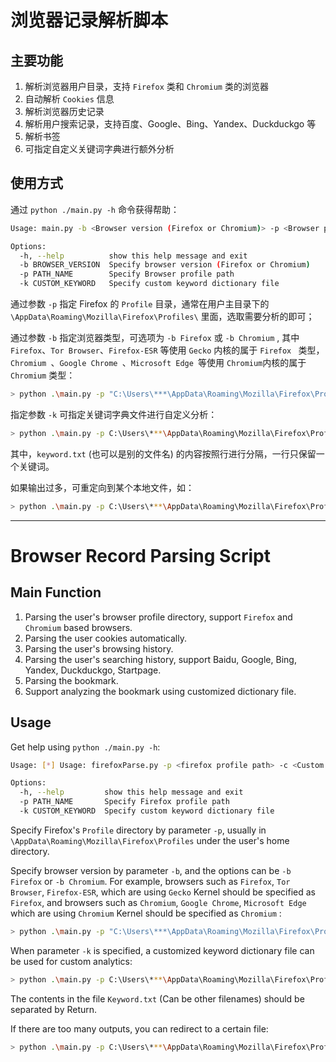 # 浏览器记录解析脚本

## 主要功能

1. 解析浏览器用户目录，支持 `Firefox` 类和 `Chromium` 类的浏览器
2. 自动解析 `Cookies` 信息
3. 解析浏览器历史记录
4. 解析用户搜索记录，支持百度、Google、Bing、Yandex、Duckduckgo 等
5. 解析书签
6. 可指定自定义关键词字典进行额外分析

## 使用方式

通过 `python ./main.py -h` 命令获得帮助：

```bash
Usage: main.py -b <Browser version (Firefox or Chromium)> -p <Browser profile path> -k <Custom keyword dictionary file>

Options:
  -h, --help          show this help message and exit
  -b BROWSER_VERSION  Specify browser version (Firefox or Chromium)
  -p PATH_NAME        Specify Browser profile path
  -k CUSTOM_KEYWORD   Specify custom keyword dictionary file
```

通过参数 `-p` 指定 Firefox 的 `Profile` 目录，通常在用户主目录下的 `\AppData\Roaming\Mozilla\Firefox\Profiles\` 里面，选取需要分析的即可；

通过参数 `-b` 指定浏览器类型，可选项为 `-b Firefox` 或 `-b Chromium` , 其中 `Firefox`、`Tor Browser`、`Firefox-ESR` 等使用 `Gecko` 内核的属于 `Firefox ` 类型，`Chromium `、`Google Chrome `、`Microsoft Edge `等使用 `Chromium`内核的属于 `Chromium` 类型：

```bash
> python .\main.py -p "C:\Users\***\AppData\Roaming\Mozilla\Firefox\Profiles\***.default-esr" -b Firefox
```

指定参数 `-k` 可指定关键词字典文件进行自定义分析：

```bash
> python .\main.py -p C:\Users\***\AppData\Roaming\Mozilla\Firefox\Profiles\***.default-esr -b Firefox -k ./keyword.txt 
```

其中，`keyword.txt` (也可以是别的文件名) 的内容按照行进行分隔，一行只保留一个关键词。

如果输出过多，可重定向到某个本地文件，如：

```bash
> python .\main.py -p C:\Users\***\AppData\Roaming\Mozilla\Firefox\Profiles\***.default-esr -b Firefox -k ./keyword.txt > ./output.txt
```

---

# Browser Record Parsing Script

## Main Function

1. Parsing the user's browser profile directory, support `Firefox` and `Chromium` based browsers.
2. Parsing the user cookies automatically.
3. Parsing the user's browsing history.
4. Parsing the user's searching history, support Baidu, Google, Bing, Yandex, Duckduckgo, Startpage.
5. Parsing the bookmark.
6. Support analyzing the bookmark using customized dictionary file.

## Usage

Get help using `python ./main.py -h`:

```bash
Usage: [*] Usage: firefoxParse.py -p <firefox profile path> -c <Custom keyword dictionary>

Options:
  -h, --help         show this help message and exit
  -p PATH_NAME       Specify Firefox profile path
  -k CUSTOM_KEYWORD  Specify custom keyword dictionary file

```

Specify Firefox's `Profile` directory by parameter `-p`, usually in `\AppData\Roaming\Mozilla\Firefox\Profiles` under the user's home directory.

Specify browser version by parameter `-b`, and the options can be `-b Firefox` or `-b Chromium`. For example, browsers such as `Firefox`, `Tor Browser`, `Firefox-ESR`, which are using `Gecko` Kernel should be specified as `Firefox`, and browsers such as `Chromium`, `Google Chrome`, `Microsoft Edge` which are using `Chromium` Kernel should be specified as `Chromium` :

```bash
> python .\main.py -p "C:\Users\***\AppData\Roaming\Mozilla\Firefox\Profiles\***.default-esr" -b Firefox
```

When parameter `-k` is specified, a customized keyword dictionary file can be used for custom analytics:

```bash
> python .\main.py -p C:\Users\***\AppData\Roaming\Mozilla\Firefox\Profiles\***.default-esr -b Firefox -k ./keyword.txt 
```

The contents in the file `Keyword.txt` (Can be other filenames) should be separated by Return.

If there are too many outputs, you can redirect to a certain file:

```bash
> python .\main.py -p C:\Users\***\AppData\Roaming\Mozilla\Firefox\Profiles\***.default-esr -b Firefox -k ./keyword.txt > ./output.txt
```
